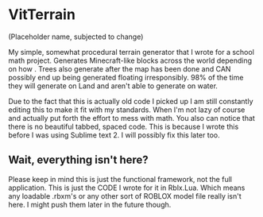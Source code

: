 # VitTerrain 

(Placeholder name, subjected to change)

My simple, somewhat procedural terrain generator that I wrote for a school math project. Generates Minecraft-like blocks across the world depending on how . Trees also generate after the map has been done and CAN possibly end up being generated floating irresponsibly. 98% of the time they will generate on Land and aren't able to generate on water. 

Due to the fact that this is actually old code I picked up I am still constantly editing this to make it fit with my standards. When I'm not lazy of course and actually put forth the effort to mess with math. You also can notice that there is no beautiful tabbed, spaced code. This is because I wrote this before I was using Sublime text 2. I will possibly fix this later too. 


## Wait, everything isn't here?

Please keep in mind this is just the functional framework, not the full application. This is just the CODE I wrote for it in Rblx.Lua. Which means any loadable .rbxm's or any other sort of ROBLOX model file really isn't here. I might push them later in the future though. 
